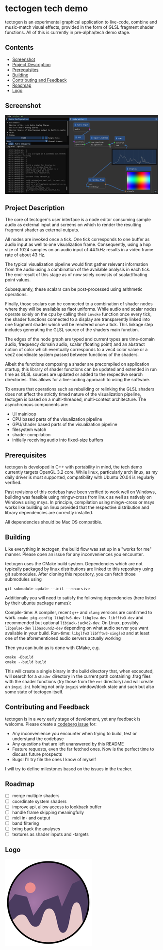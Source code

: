 # tectogen tech demo

tectogen is an experimental graphical application to live-code, combine and music-match visual effects, provided in the form of GLSL fragment shader functions. All of this is currently in pre-alpha/tech demo stage.

## Contents

 - [Screenshot](#screenshot)
 - [Project Description](#project-description)
 - [Prerequisites](#prerequisites)
 - [Building](#building)
 - [Contributing and Feedback](#contributing-and-feedback)
 - [Roadmap](#roadmap)
 - [Logo](#logo)

## Screenshot

![old screenshot of the minimalistic test pipeline](doc/screenshot.png)

## Project Description

The core of tectogen's user interface is a node editor consuming sample audio as external input and screens on which to render the resulting fragment shader as external outputs.

All nodes are invoked once a tick. One tick corresponds to one buffer as audio input as well to one visualization frame. Consequently, using a hop size of 1024 samples on an audio input of 44.1kHz results in a video frame rate of about 43 Hz.

The typical visualization pipeline would first gather relevant information from the audio using a combination of the available analysis in each tick. The end-result of this stage as of now solely consists of scalar/floating point values.

Subsequently, these scalars can be post-processed using arithmetic operations.

Finally, those scalars can be connected to a combination of shader nodes where they will be available as flaot uniforms. While audio and scalar nodes operate solely on the cpu by calling their `invoke` function once every tick, the shader functions connected to a display are transparently linked into one fragment shader which will be rendered once a tick. This linkage step includes generating the GLSL source of the shaders main function.

The edges of the node graph are typed and current types are time-domain audio, frequency domain audio, scalar (floating point) and an abstract notion of color which eventually corresponds to a vec4 color value or a vec2 coordinate system passed between functions of the shaders.

Albeit the functions composing a shader are precompiled on application startup, this library of shader functions can be updated and extended in run time as GLSL sources are updated or added to the respective search directories. This allows for a live-coding approach to using the software.

To ensure that operations such as rebuilding or relinking the GLSL shaders does not affect the strictly timed nature of the visualization pipeline, tectogen is based on a multi-threaded, multi-context architecture. The asynchronous components are:

 - UI mainloop
 - CPU based parts of the visualization pipeline
 - GPU/shader based parts of the visualization pipeline
 - filesystem watch
 - shader compilation
 - initially receiving audio into fixed-size buffers

## Prerequisites

tectogen is developed in C++ with portability in mind, the tech demo currently targets OpenGL 3.2 core. While linux, particularly arch linux, as my daily driver is most supported, compatibility with Ubuntu 20.04 is regularly verified.

Past revisions of this codebas have been verified to work well on Windows, building was feasible using mingw-cross from linux as well as natively on Windows using msys. In principle, compilation using mingw-cross or msys works like building on linux provided that the respective distribution and library dependencies are correctly installed.

All dependencies should be Mac OS compatible.

## Building

Like everything in tectogen, the build flow was set up in a "works for me" manner. Please open an issue for any inconveniences you encounter.

tectogen uses the CMake build system. Dependencies which are not typically packaged by linux distributions are linked to this repository using git submodules. After cloning this repository, you can fetch those submodules using

```
git submodule update --init --recursive
```

Additionally you will need to satisfy the following dependencies (here listed by their ubuntu package names):

Compile-time: A compiler, recent `g++` and `clang` versions are confirmed to work. `cmake pkg-config libglfw3-dev libglew-dev libfftw3-dev` and recommended but optional `libjack-jackd2-dev`. On Linux, possibly `libpulse-dev` `libasound2-dev` depending on what audio server you want available in your build.
Run-time: `libglfw3` `libfftw3-single3` and at least one of the aforementioned audio servers actually working

Then you can build as is done with CMake, e.g.

```
cmake -Bbuild
cmake --build build
```

This will create a single binary in the build directory that, when excecuted, will search for a `shader` directory in the current path containing .frag files with the shader functions (try those from the `ext` directory) and will create an `imgui.ini` holding not only `imgui`s window/dock state and such but also some state of tectogen itself.

## Contributing and Feedback

tectogen is in a very early stage of develoment, yet any feedback is welcome. Please create a [codeberg issue](https://codeberg.org/tectogen/tectogen/issues) for:

 - Any inconvenience you encounter when trying to build, test or understand the codebase
 - Any questions that are left unanswered by this README
 - Feature requests, even the far fetched ones. Now is the perfect time to discuss future prospects
 - Bugs! I'll try file the ones I know of myself

I will try to define milestones based on the issues in the tracker.

## Roadmap

 - [ ] merge multiple shaders
 - [ ] coordinate system shaders
 - [ ] improve api, allow access to lookback buffer
 - [ ] handle frame skipping meaningfully
 - [ ] midi in- and output
 - [ ] band filtering
 - [ ] bring back the analyses
 - [ ] textures as shader inputs and -targets

## Logo

![tectogen logo](doc/logo.svg)
